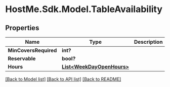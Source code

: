 # HostMe.Sdk.Model.TableAvailability
## Properties

Name | Type | Description | Notes
------------ | ------------- | ------------- | -------------
**MinCoversRequired** | **int?** |  | [optional] 
**Reservable** | **bool?** |  | [optional] 
**Hours** | [**List&lt;WeekDayOpenHours&gt;**](WeekDayOpenHours.md) |  | [optional] 

[[Back to Model list]](../README.md#documentation-for-models) [[Back to API list]](../README.md#documentation-for-api-endpoints) [[Back to README]](../README.md)

